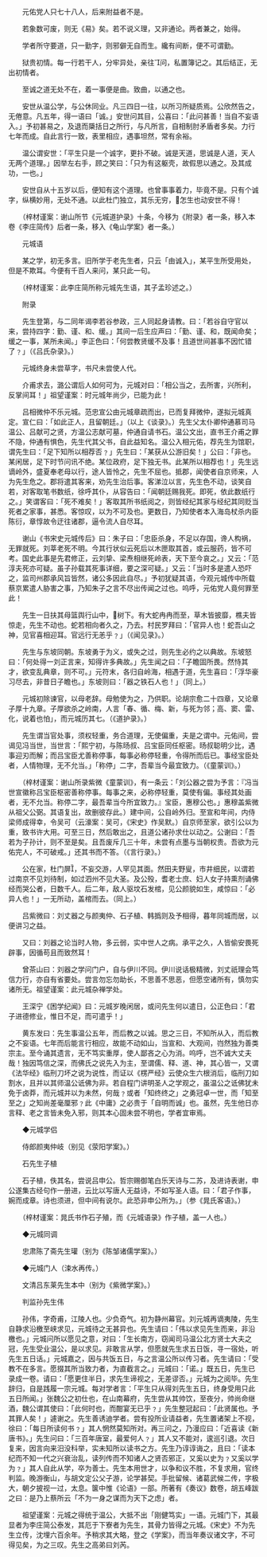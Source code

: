 <!-- { "loadSidebar": true } -->
　　元佑党人只七十八人，后来附益者不是。

　　若象数可废，则无《易》矣。若不说义理，又非通论。两者兼之，始得。

　　学者所守要道，只一勤字，则邪僻无自而生。纔有间断，便不可谓勤。

　　狱贵初情。每一行若干人，分牢异处，亲往问，私置簿记之。其后结正，无出初情者。

　　至诚之道无处不在，着一事便是曲。致曲，以通之也。

　　安世从温公学，与公休同业。凡三四日一往，以所习所疑质焉。公欣然告之，无倦意。凡五年，得一语曰「诚。」安世问其目，公喜曰：「此问甚善！当自不妄语入。」予初甚易之，及退而檃括日之所行，与凡所言，自相制肘矛盾者多矣。力行七年而成。自此言行一致，表里相应，遇事坦然，常有余裕。

　　温公谓安世：「平生只是一个诚字，更扑不破。诚是天道，思诚是人道，天人无两个道理。」因举左右手，顾之笑曰：「只为有这躯壳，故假思以通之。及其成功，一也。」

　　安世自从十五岁以后，便知有这个道理。也曾事事着力，毕竟不是。只有个诚字，纵横妙用，无处不通。以此杜门独立，其乐无穷，怎生也动安世不得！

　　（梓材谨案：谢山所节《元城道护录》十条，今移为《附录》者一条，移入本卷《李庄简传》后者一条，移入《龟山学案》者一条。）

　　元城语

　　某之学，初无多言。旧所学于老先生者，只云「由诚入」，某平生所受用处，但是不欺耳。今便有千百人来问，某只此一句。

　　（梓材谨案：此李庄简所称元城先生语，其子孟珍述之。）

　　附录

　　先生登第，与二同年谒李若谷参政，三人同起身请教。曰：「若谷自守官以来，尝持四字：勤、谨、和、缓。」其间一后生应声曰：「勤、谨、和，既闻命矣；缓之一事，某所未闻。」李正色曰：「何尝教贤缓不及事！且道世间甚事不因忙错了﹖」（《吕氏杂录》。）

　　元城终身未尝草字，书尺未尝使人代。

　　介甫求去，潞公谓后人如何可为，元城对曰：「相公当之，去所害，兴所利，反掌间耳！」祖望谨案：时元城年尚少，已能为此！

　　吕相微仲不乐元城。范忠宣公由元城章疏而出，已而复拜微仲，遂拟元城真定。宣仁曰：「如此正人，且留朝廷。」（以上《谈录》。）先生父太仆卿仲通慕司马温公、吕献可之贤，方温公志献可墓，仲通自请书石。温公文出，直书王介甫之罪不隐，仲通有惧色，先生代其父书，自此益知名。温公入相元佑，荐先生为馆职，谓先生曰：「足下知所以相荐否﹖」先生曰：「某获从公游旧矣！」公曰：「非也。某闲居，足下时节问讯不绝。某位政府，足下独无书。此某所以相荐也！」先生远谪岭外，盛夏奉老母以行，途人皆怜之，先生不屈也。抵郡，闻使者自京师来，人为先生危之。郡将遣其客来，劝先生治后事。客涕泣以言，先生色不动，谈笑自若，对客取笔书数纸，徐呼其仆，从容告曰：「闻朝廷赐我死。即死，依此数纸行之。」笑谓客曰：「死不难矣！」客取其所书纸阅之，则皆经纪其家与经纪其同贬当死者之家事，甚悉。客惊叹，以为不可及也。更数日，乃知使者本入海岛杖杀内臣陈衍，章惇故令迂往诸郡，逼令流人自尽耳。

　　谢山《书宋史元城传后》曰：朱子曰：「忠臣杀身，不足以存国，谗人构祸，无罪就死。刘莘老死不明。今其行状似云死后以木匣取其首，或云服药，皆不可考。国史此事是先君修正，云刘挚、梁焘相继死岭表，天下至今哀之。」又云：「范淳夫死亦可疑。虽子孙载其死事详细，要之深可疑。」又云：「当时多是遣人恐吓之，监司州郡承风旨皆然，诸公多因此自尽。」予初犹疑其语，今观元城传中所载蔡京累遣人胁害之事，乃知朱子之言不尽出传闻之过也。呜呼，元佑党人竟何罪至此！

　　先生一日扶其母篮舆行山中，树下。有大蛇冉冉而至，草木皆披靡，樵夫皆惊走，先生不动也。蛇若相向者久之，乃去。村民罗拜曰：「官异人也！蛇吾山之神，见官喜相迎耳。官远行无恙乎﹖」（《闻见录》。）

　　先生与东坡同朝。东坡勇于为义，或失之过，则先生必约之以典故。东坡怒曰：「何处得一刘正言来，知得许多典故。」先生闻之曰：「子瞻固所畏。然恃其才，欲变乱典章，则不可。」元符末，各归自岭海，相遇于道，先生喜曰：「浮华豪习尽去，非昔日子瞻也。」东坡则曰：「器之铁石人也！」（同上。）

　　元城初除谏官，以母老辞。母勉使为之，乃供职。论胡宗愈二十四章，又论章子厚十九章。子厚欲杀之岭南，人言「春、循、梅、新，与死为邻；高、窦、雷、化，说着也怕」，而元城历其七。（《道护录》。）

　　先生谓当官处事，须权轻重，务合道理，无使偏重，夫是之谓中。元佑间，尝谒见冯当世，当世言：「熙宁初，与陈旸叔、吕宝臣同任枢密。旸叔聪明少比，遇事迎刃而解；而吕宝臣尤善称停事，每事必称停轻重，令得所而后已。事经宝臣处者，人情物理，无不允当。」「称停」二字，吾辈当今最宜致力。（《童蒙训》。）

　　（梓材谨案：谢山所录紫微《童蒙训》，有一条云：「刘公器之尝为予言：『冯当世宣徽称吕宝臣枢密善称停事。每事之来，必称停轻重，莫使有偏。事经其处画者，无不允当。称停二字，最吾辈当今所宜致力。』宝臣，惠穆公也。」惠穆盖紫微从祖父公弼。其语复出，故删彼存此。）建中间，公自岭外归。至宣和年间，内侍梁师成得幸，令吴可（云濠案：吴可，《宋史》作吴默。）自京师至家，欲引公以为重，致书许大用。可至三日，然后敢出之，且道公诸孙求仕以动之。公谢曰：「吾若为子孙计，则不至是矣。且吾废斥几三十年，未尝有点墨与当朝权贵。吾欲为元佑完人，不可破戒。」还其书而不答。（《言行录》。）

　　公在家，杜门屏，不妄交游，人罕见其面。然田夫野叟，市井细民，以谓若过南京不见刘待制，如过泗州不见大圣。及公殁，耆老士庶、妇人女子持熏剂诵佛经而哭公者，日数千人。后二年，敌人驱坟石发棺，见公颜貌如生，咸惊曰：「必异人也！」一无所动，盖棺而去。（同上。）

　　吕紫微曰：刘丈器之与颜夷仲、石子植、韩撝则及予相得，暮年同城而居，以便讲习之益。

　　又曰：刘器之论当时人物，多云弱，实中世人之病。承平之久，人皆偷安畏死辟事，因循苟且而致然耳！

　　曾茶山曰：刘器之学问门户，自与伊川不同。伊川说话极精微，刘丈祇理会笃信力行，亦自有省要处。尝言勿忘勿助长，不思善不思恶，但愿空诸所有，慎勿实诸所无。祖望谨案：此元城杂禅学处。

　　王深宁《困学纪闻》曰：元城岁晚闲居，或问先生何以遣日，公正色曰：「君子进德修业，惟日不足，而可遣乎！」

　　黄东发曰：先生事温公五年，而后教之以诚。思之三日，不知所从入，而后教之不妄语。七年而后能言行相应，故能不动如山，当宣和、大观间，岿然独为善类宗主。至今诵其遗言，无不笃实重厚，使人鄙吝之心为消。呜呼，岂不诚大丈夫哉！独因笃信之深，而佛氏之说先入为主，至谓儒、释、道、神，其心皆一，又谓《法华经》临刑刀坏之说为说性，而证以《楞严经》云使众生六根消后，临刑刀如割水，且并以其师温公诋佛为非。若自程门讲明圣人之学观之，虽温公之诋佛犹未免于卤莽，而元城并以为未然，何哉﹖或者「知终终之」之勇冠卓一世，而「知至至之」之知尚差毫厘邪﹖此《中庸》之必贵于「自明而诚」也。虽然，先生他日亦言释、老之言皆未免入邪，则其本心固未尝不明也，学者宜审焉。

　　◆元城学侣

　　侍郎颜夷仲岐（别见《荥阳学案》。）

　　石先生子植

　　石子植，佚其名，尝说吕申公。哲宗赐御笔白乐天诗与二苏，及进诗表谢，申公遂集古经句作一册进，云比以写唐人无益诗，不如写圣人语。曰：「君子作事，婉而成章。诗也须进，但中间有说尔。此恐非申公所为。」（参《晁氏客语》。）

　　（梓材谨案：晁氏书作石子殖，而《元城语录》作子植，盖一人也。）

　　◆元城同调

　　忠肃陈了斋先生瓘（别为《陈邹诸儒学案》。）

　　◆元城门人（涑水再传。）

　　文清吕东莱先生本中（别为《紫微学案》。）

　　判监孙先生伟

　　孙伟，字奇甫，江陵人也。少负奇气。初为静州幕官。刘元城再谪夷陵，先生自静求沿檄至峡求见，元城待之无甚异也。先生请曰：「伟以求见先生而来，非沿檄也。」元城问所以愿见之意，对曰：「生长南方，窃闻司马温公北方贤士大夫之冠，先生受业温公，是以求见。非敢言从学，但愿就先生求五日饭，寻一宿处，听先生五日话。」元城嘉之，因与共饭五日，与之言温公所以传习者。先生请曰：「受教不在多言。愿掇其所当致力者，为直截言之。」元城曰：「诺。」既五日，先生已录成一卷。请曰：「愿更住半日，求先生谛视之，无差谬否。」元城为之阅毕。先生辞归，自是践履一宗元城。每对学者言：「平生只从得刘先生五日，终身受用只此五日所闻。」张魏公之初仕也，在山南幕府，先生尝从其帅饮，至夜分，帅尚命继酒，魏公谓其使曰：「此何时也，而酣宴无已乎﹖」先生整冠起曰：「此贤属也。予其罪人矣！」遽谢之。先生善诱迪学者。尝有投所业请益者，先生置诸架上不视，徐曰：「每日所读何书﹖」其人惘然莫知所对。再三问之，乃漫应曰：「近喜读《新唐书》。」先生问曰：「三百年唐室，最爱何人﹖」其人又不能对，逡巡引退。次日复来，因言向来汨没科举，实未知所以读书之方。先生乃谆谆诲之，且曰：「读本纪而不知一代之兴衰治乱，读列传而不知诸人之贤否邪正，又奚以史为﹖又奚以学为﹖」其人自此从学，卒为善士。先生本用世才，以争和议不胜，不复求用，官终判监。晚游衡山，与胡文定公父子游，论学甚契。手批留候、诸葛武候二传，字极大，朝夕披视一过，太息。箧中惟《论语》一部。所著有《奏议》数卷，胡五峰跋之曰：是乃上蔡所云「不为一身之谋而为天下之虑」者。

　　祖望谨案：元城之得统于温公，大抵不出「刚健笃实」一语。元城门下，其最显者为李庄简公泰发，其厄于下寮者为先生，其骨力皆得之元城。《宋史》不为先生立传，沈埋六百余年。予稍求其大略，登之《学案》，而当年奏议诸文字，不可得见矣，为之三叹。先生之高弟曰刘芮。


